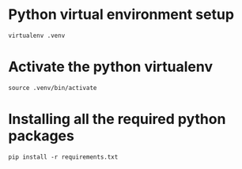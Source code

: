 # Python virtual environment setup
`virtualenv .venv`
# Activate the python virtualenv
`source .venv/bin/activate`
# Installing all the required python packages
`pip install -r requirements.txt`
